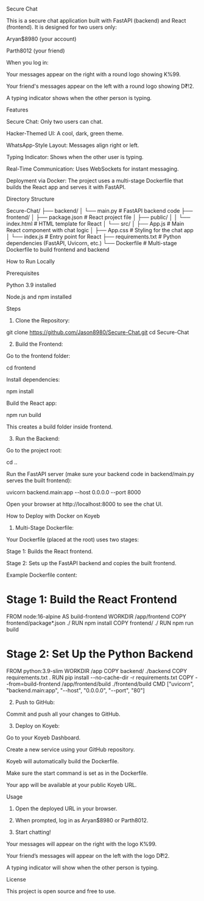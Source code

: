 Secure Chat

This is a secure chat application built with FastAPI (backend) and React (frontend). It is designed for two users only:

Aryan$8980 (your account)

Parth8012 (your friend)


When you log in:

Your messages appear on the right with a round logo showing K%99.

Your friend's messages appear on the left with a round logo showing D₹!2.

A typing indicator shows when the other person is typing.


Features

Secure Chat: Only two users can chat.

Hacker-Themed UI: A cool, dark, green theme.

WhatsApp-Style Layout: Messages align right or left.

Typing Indicator: Shows when the other user is typing.

Real-Time Communication: Uses WebSockets for instant messaging.

Deployment via Docker: The project uses a multi-stage Dockerfile that builds the React app and serves it with FastAPI.


Directory Structure

Secure-Chat/
├── backend/
│   └── main.py         # FastAPI backend code
├── frontend/
│   ├── package.json    # React project file
│   ├── public/
│   │   └── index.html  # HTML template for React
│   └── src/
│       ├── App.js      # Main React component with chat logic
│       ├── App.css     # Styling for the chat app
│       └── index.js    # Entry point for React
├── requirements.txt    # Python dependencies (FastAPI, Uvicorn, etc.)
└── Dockerfile          # Multi-stage Dockerfile to build frontend and backend

How to Run Locally

Prerequisites

Python 3.9 installed

Node.js and npm installed


Steps

1. Clone the Repository:

git clone https://github.com/Jason8980/Secure-Chat.git
cd Secure-Chat


2. Build the Frontend:

Go to the frontend folder:

cd frontend

Install dependencies:

npm install

Build the React app:

npm run build

This creates a build folder inside frontend.



3. Run the Backend:

Go to the project root:

cd ..

Run the FastAPI server (make sure your backend code in backend/main.py serves the built frontend):

uvicorn backend.main:app --host 0.0.0.0 --port 8000

Open your browser at http://localhost:8000 to see the chat UI.




How to Deploy with Docker on Koyeb

1. Multi-Stage Dockerfile:

Your Dockerfile (placed at the root) uses two stages:

Stage 1: Builds the React frontend.

Stage 2: Sets up the FastAPI backend and copies the built frontend.


Example Dockerfile content:

# Stage 1: Build the React Frontend
FROM node:16-alpine AS build-frontend
WORKDIR /app/frontend
COPY frontend/package*.json ./
RUN npm install
COPY frontend/ ./
RUN npm run build

# Stage 2: Set Up the Python Backend
FROM python:3.9-slim
WORKDIR /app
COPY backend/ ./backend
COPY requirements.txt .
RUN pip install --no-cache-dir -r requirements.txt
COPY --from=build-frontend /app/frontend/build ./frontend/build
CMD ["uvicorn", "backend.main:app", "--host", "0.0.0.0", "--port", "80"]


2. Push to GitHub:

Commit and push all your changes to GitHub.



3. Deploy on Koyeb:

Go to your Koyeb Dashboard.

Create a new service using your GitHub repository.

Koyeb will automatically build the Dockerfile.

Make sure the start command is set as in the Dockerfile.

Your app will be available at your public Koyeb URL.




Usage

1. Open the deployed URL in your browser.


2. When prompted, log in as Aryan$8980 or Parth8012.


3. Start chatting!

Your messages will appear on the right with the logo K%99.

Your friend’s messages will appear on the left with the logo D₹!2.

A typing indicator will show when the other person is typing.




License

This project is open source and free to use.
